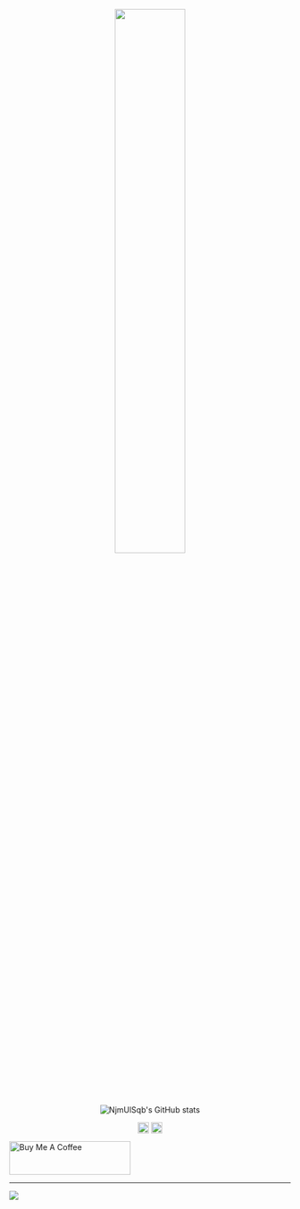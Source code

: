 <p align="center">
<img src="https://media.giphy.com/media/brsEO1JayBVja/giphy.gif" width="50%">
</p>


<p align="center"> <img src="https://github-readme-stats.vercel.app/api?username=njmulsqb&show_icons=true&count_private=true" alt="NjmUlSqb's GitHub stats" /> </p>
<p align="center">
<a href="https://twitter.com/njmulsqb" target="blank"><img align="center" src="https://cdn.jsdelivr.net/npm/simple-icons@3.0.1/icons/twitter.svg" alt="muhaddimu" height="20" width="20" /></a>
<a href="https://linkedin.com/in/njmulsqb" target="blank"><img align="center" src="https://cdn.jsdelivr.net/npm/simple-icons@3.0.1/icons/linkedin.svg" alt="muhaddimu" height="20" width="20" /></a>
</p>


<a href ="https://www.buymeacoffee.com/njmulsqb" target="_blank"><img align="center" src="https://cdn.buymeacoffee.com/buttons/v2/default-violet.png" alt="Buy Me A Coffee" style="height: 60px !important;width: 217px !important;" ></a>

---
![](https://komarev.com/ghpvc/?username=njmulsqb)
